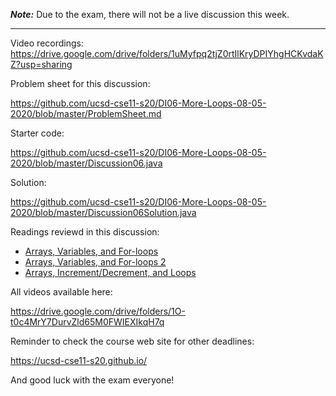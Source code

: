 ***Note:*** Due to the exam, there will not be a live discussion this week. 

---

Video recordings: https://drive.google.com/drive/folders/1uMyfpq2tjZ0rtIlKryDPIYhgHCKvdaKZ?usp=sharing

Problem sheet for this discussion:

https://github.com/ucsd-cse11-s20/DI06-More-Loops-08-05-2020/blob/master/ProblemSheet.md

Starter code:

https://github.com/ucsd-cse11-s20/DI06-More-Loops-08-05-2020/blob/master/Discussion06.java

Solution:

https://github.com/ucsd-cse11-s20/DI06-More-Loops-08-05-2020/blob/master/Discussion06Solution.java

Readings reviewd in this discussion:
- [Arrays, Variables, and For-loops](https://cseweb.ucsd.edu/classes/sp17/cse11-a/lecture19.html)
- [Arrays, Variables, and For-loops 2](https://cseweb.ucsd.edu/classes/sp17/cse11-a/lecture20.html)
- [Arrays, Increment/Decrement, and Loops](https://stepik.org/lesson/302887/step/1?unit=284783)

All videos available here:

https://drive.google.com/drive/folders/1O-t0c4MrY7DurvZld65M0FWIEXIkqH7q

Reminder to check the course web site for other deadlines:

https://ucsd-cse11-s20.github.io/

And good luck with the exam everyone!
